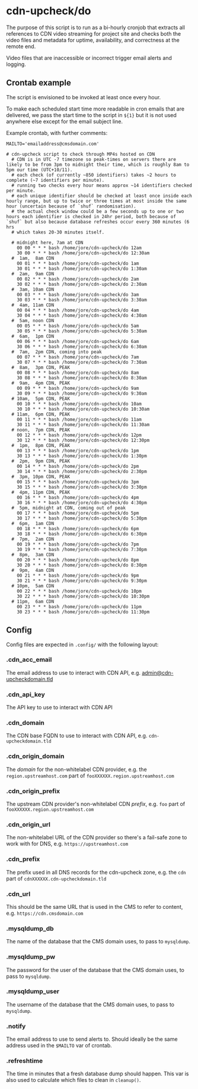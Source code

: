 ﻿# cdn-upcheck/do

The purpose of this script is to run as a bi-hourly cronjob that extracts all references to CDN video streaming for project site and checks both the video files and metadata for uptime, availability, and correctness at the remote end.

Video files that are inaccessible or incorrect trigger email alerts and logging.

## Crontab example

The script is envisioned to be invoked at least once every hour.

To make each scheduled start time more readable in cron emails that are delivered, we pass the start time to the script in `${1}` but it is not used anywhere else except for the email subject line.

Example crontab, with further comments:

```
MAILTO='emailaddress@cmsdomain.com'

# cdn-upcheck script to check through MP4s hosted on CDN
  # CDN is in UTC -7 timezone so peak-times on servers there are likely to be from 3pm to midnight their time, which is roughly 8am to 5pm our time (UTC+10/11).
  # each check (of currently ~850 identifiers) takes ~2 hours to complete (~7 identifiers per minute).
  # running two checks every hour means approx ~14 identifiers checked per minute.
  # each unique identifier should be checked at least once inside each hourly range, but up to twice or three times at most inside the same hour (uncertain because of `shuf` randomisation).
  # the actual check window could be a few seconds up to one or two hours each identifier is checked in 24hr period, both because of `shuf` but also because database refreshes occur every 360 minutes (6 hrs
  # which takes 20-30 minutes itself.

  # midnight here, 7am at CDN
    00 00 * * * bash /home/jore/cdn-upcheck/do 12am
    30 00 * * * bash /home/jore/cdn-upcheck/do 12:30am
  #  1am,  8am CDN
    00 01 * * * bash /home/jore/cdn-upcheck/do 1am
    30 01 * * * bash /home/jore/cdn-upcheck/do 1:30am
  #  2am,  9am CDN
    00 02 * * * bash /home/jore/cdn-upcheck/do 2am
    30 02 * * * bash /home/jore/cdn-upcheck/do 2:30am
  #  3am, 10am CDN
    00 03 * * * bash /home/jore/cdn-upcheck/do 3am
    30 03 * * * bash /home/jore/cdn-upcheck/do 3:30am
  #  4am, 11am CDN
    00 04 * * * bash /home/jore/cdn-upcheck/do 4am
    30 04 * * * bash /home/jore/cdn-upcheck/do 4:30am
  #  5am, noon CDN
    00 05 * * * bash /home/jore/cdn-upcheck/do 5am
    30 05 * * * bash /home/jore/cdn-upcheck/do 5:30am
  #  6am,  1pm CDN
    00 06 * * * bash /home/jore/cdn-upcheck/do 6am
    30 06 * * * bash /home/jore/cdn-upcheck/do 6:30am
  #  7am,  2pm CDN, coming into peak
    00 07 * * * bash /home/jore/cdn-upcheck/do 7am
    30 07 * * * bash /home/jore/cdn-upcheck/do 7:30am
  #  8am,  3pm CDN, PEAK
    00 08 * * * bash /home/jore/cdn-upcheck/do 8am
    30 08 * * * bash /home/jore/cdn-upcheck/do 8:30am
  #  9am,  4pm CDN, PEAK
    00 09 * * * bash /home/jore/cdn-upcheck/do 9am
    30 09 * * * bash /home/jore/cdn-upcheck/do 9:30am
  # 10am,  5pm CDN, PEAK
    00 10 * * * bash /home/jore/cdn-upcheck/do 10am
    30 10 * * * bash /home/jore/cdn-upcheck/do 10:30am
  # 11am,  6pm CDN, PEAK
    00 11 * * * bash /home/jore/cdn-upcheck/do 11am
    30 11 * * * bash /home/jore/cdn-upcheck/do 11:30am
  # noon,  7pm CDN, PEAK
    00 12 * * * bash /home/jore/cdn-upcheck/do 12pm
    30 12 * * * bash /home/jore/cdn-upcheck/do 12:30pm
  #  1pm,  8pm CDN, PEAK
    00 13 * * * bash /home/jore/cdn-upcheck/do 1pm
    30 13 * * * bash /home/jore/cdn-upcheck/do 1:30pm
  #  2pm,  9pm CDN, PEAK
    00 14 * * * bash /home/jore/cdn-upcheck/do 2pm
    30 14 * * * bash /home/jore/cdn-upcheck/do 2:30pm
  #  3pm, 10pm CDN, PEAK
    00 15 * * * bash /home/jore/cdn-upcheck/do 3pm
    30 15 * * * bash /home/jore/cdn-upcheck/do 3:30pm
  #  4pm, 11pm CDN, PEAK
    00 16 * * * bash /home/jore/cdn-upcheck/do 4pm
    30 16 * * * bash /home/jore/cdn-upcheck/do 4:30pm
  #  5pm, midnight at CDN, coming out of peak
    00 17 * * * bash /home/jore/cdn-upcheck/do 5pm
    30 17 * * * bash /home/jore/cdn-upcheck/do 5:30pm
  #  6pm,  1am CDN
    00 18 * * * bash /home/jore/cdn-upcheck/do 6pm
    30 18 * * * bash /home/jore/cdn-upcheck/do 6:30pm
  #  7pm,  2am CDN
    00 19 * * * bash /home/jore/cdn-upcheck/do 7pm
    30 19 * * * bash /home/jore/cdn-upcheck/do 7:30pm
  #  8pm,  3am CDN
    00 20 * * * bash /home/jore/cdn-upcheck/do 8pm
    30 20 * * * bash /home/jore/cdn-upcheck/do 8:30pm
  #  9pm,  4am CDN
    00 21 * * * bash /home/jore/cdn-upcheck/do 9pm
    30 21 * * * bash /home/jore/cdn-upcheck/do 9:30pm
  # 10pm,  5am CDN
    00 22 * * * bash /home/jore/cdn-upcheck/do 10pm
    30 22 * * * bash /home/jore/cdn-upcheck/do 10:30pm
  # 11pm,  6am CDN
    00 23 * * * bash /home/jore/cdn-upcheck/do 11pm
    30 23 * * * bash /home/jore/cdn-upcheck/do 11:30pm
```

## Config

Config files are expected in `.config/` with the following layout:

### .cdn_acc_email
The email address to use to interact with CDN API, e.g. admin@cdn-upcheckdomain.tld

### .cdn_api_key
The API key to use to interact with CDN API

### .cdn_domain
The CDN base FQDN to use to interact with CDN API, e.g. `cdn-upcheckdomain.tld`

### .cdn_origin_domain
The *domain* for the non-whitelabel CDN provider, e.g. the `region.upstreamhost.com` part of `fooXXXXXX.region.upstreamhost.com`

### .cdn_origin_prefix
The upstream CDN provider's non-whitelabel CDN *prefix*, e.g. `foo` part of `fooXXXXXX.region.upstreamhost.com`

### .cdn_origin_url
The non-whitelabel URL of the CDN provider so there's a fail-safe zone to work with for DNS, e.g. `https://upstreamhost.com`

### .cdn_prefix
The prefix used in all DNS records for the cdn-upcheck zone, e.g. the `cdn` part of `cdnXXXXXX.cdn-upcheckdomain.tld`

### .cdn_url
This should be the same URL that is used in the CMS to refer to content, e.g. `https://cdn.cmsdomain.com`

### .mysqldump_db
The name of the database that the CMS domain uses, to pass to `mysqldump`.

### .mysqldump_pw
The password for the user of the database that the CMS domain uses, to pass to `mysqldump`.

### .mysqldump_user
The username of the database that the CMS domain uses, to pass to `mysqldump`.

### .notify
The email address to use to send alerts to. Should ideally be the same address used in the `$MAILTO` var of crontab.

### .refreshtime
The time in minutes that a fresh database dump should happen. This var is also used to calculate which files to clean in `cleanup()`.
